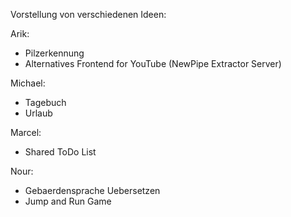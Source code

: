 Vorstellung von verschiedenen Ideen: 

Arik: 
- Pilzerkennung
- Alternatives Frontend for YouTube (NewPipe Extractor Server)

Michael: 
- Tagebuch
- Urlaub

Marcel: 
- Shared ToDo List

Nour:
- Gebaerdensprache Uebersetzen
- Jump and Run Game



